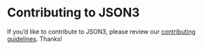 # Contributing to JSON3

If you’d like to contribute to JSON3, please review our [contributing guidelines](https://bestiejs.github.io/json3/#section_5). Thanks!
